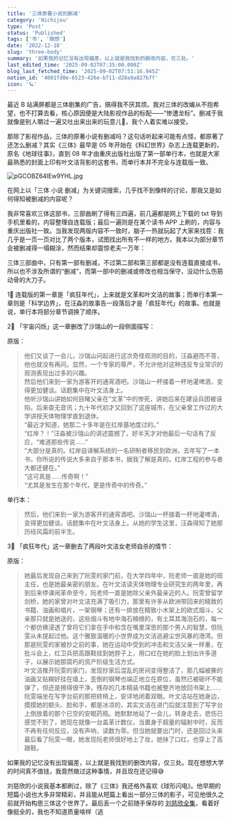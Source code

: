```yaml
---
title: '三体原著小说的删减'
category: 'Nichijou'
type: 'Post'
status: 'Published'
tags: ['书', '随想']
date: '2022-12-18'
slug: 'three-body'
summary: '如果我的记忆没有出现偏差，以上就是我找到的删改内容，仅三处。'
last_edited_time: '2025-09-02T07:35:00.000Z'
blog_last_fetched_time: '2025-09-02T07:51:16.945Z'
notion_id: '4001fd0e-6523-426e-b711-d28a9a827b7f'
icon: '🪐'
---
```


最近 B 站满屏都是三体剧集的广告，搞得我不厌其烦。我对三体的改编从不抱希望，也不打算去看，核心原因便是大陆影视作品的标配——“惨遭龙标”。删减于我就像是别人嚼过一遍又吐出来出来的玩意儿🤮，我个人着实难以接受。

那除了影视作品，三体的原著小说有删减吗？这句话听起来可能有点怪，都原著了还怎么删减？其实《三体》最早是 05 年开始在《科幻世界》杂志上连载更新的，原名《地球往事》，直到 08 年才由重庆出版社出版了第一部单行本，也就是大家最熟悉的封面上印有叶文洁背影的这套书，而单行本并不完全与连载版一致。

![pGCOBZ64IEw9YHL.jpg](https://cdn.sa.net/2025/09/02/pGCOBZ64IEw9YHL.jpg)

在网上以「三体 小说 删减」为关键词搜索，几乎找不到像样的讨论，那我又是如何得知被删减的内容呢？

我非常喜欢三体这部书，三部曲刷了得有三四遍，前几遍都是网上下载的 txt 导到手机里看的，内容整理自连载版；最后一遍则是在某个读书 APP 上刷的，内容与重庆出版社一致。当我发现两版内容不一致时，脑子一热就玩起了大家来找茬：我几乎是一页一页对比了两个版本，试图找出所有不一样的地方。我本以为部分章节会被删减得一塌糊涂，然而结果却震惊老夫一万年：

三体三部曲中，只有第一部有删减，不过第二部和第三部都是没有连载直接成书，所以也不涉及所谓的“删减”，而第一部中的删减或修改也相当保守，没动什么伤筋动骨的大刀子。

1⃣️ 连载版的第一章是「疯狂年代」，上来就是文革和叶文洁的故事；而单行本第一章则是「科学边界」，在汪淼的故事告一段落后才是「疯狂年代」的故事。也就是说，单行本将部分章节调换了顺序。

2⃣️ 「宇宙闪烁」这一章删改了沙瑞山的一段侧面描写：

原版：

> 他们又谈了一会儿，沙瑞山问起进行这次奇怪观测的目的，汪淼避而不答，他也就没有再问。显然，一个专家的尊严，不允许他对这种违反专业常识的观测表现出过多的兴趣。  
> 然后他们来到一家为游客开的通宵酒吧。沙瑞山一杯接着一杯地灌啤酒，变得更加健谈。话题集中在叶文洁身上。  
> 他听沙瑞山讲她如何目睹父亲在“文革”中的惨死，讲她后来在建设兵团被诬陷，后来杳无音讯；九十年代初才又回到了这座城市，在父亲曾工作过的大学讲授天体物理学直到退休。  
> “最近才知道，她那二十多年是在红岸基地度过的。”  
> “红岸？！”汪淼被沙瑞山的讲述震撼了，好半天才对他最后一句话有了反应，“难道那些传说……”  
> “大部分是真的。红岸自译解系统的一名研制者移民到欧洲，去年写了一本书，你所说的传说大多来自于那本书，据我了解是真的。红岸工程的参与者大都还健在。”  
> “这可真是……传奇啊！”  
> “尤其是发生在那个年代，更是传奇中的传奇。”

单行本：

> 然后，他们来到一家为游客开的通宵酒吧。沙瑞山一杯接着一杯地灌啤酒，变得更加健谈。话题集中在叶文洁身上。从她的学生这里，汪森得知了她那历经风霜的前半生。

3⃣️ 「疯狂年代」这一章删去了两段叶文洁女老师自杀的情节：

原版：

> 她最后发现自己来到了阮雯的家门前，在大学四年中，阮老师一直是她的班主任，也是她最亲密的朋友。在叶文洁读天体物理专业研究生的两年里，再到后来停课闹革命至今，阮老师一直是她除父亲外最亲近的人。阮雯曾留学剑桥，她的家曾对叶文洁充满了吸引力，那里有许多从欧洲带回来的精致的书籍、油画和唱片，一架钢琴；还有一排放在精致小木架上的欧式烟斗，父亲那只就是她送的，这些烟斗有地中海石楠根的，有土耳其海泡石的，每一个都仿佛浸透了曾将它们拿在手中和含在嘴里深思的那个男人的智慧，但阮雯从未提起过他。这个雅致温暖的小世界成为文洁逃避尘世风暴的港湾。但那是阮雯的家被抄之前的事，她在运动中受到的冲击和文洁父亲一样重，在批斗会上，红卫兵把高跟鞋挂到她脖子上，用口红在她的脸上划出许多道子，以展示她那腐朽的资产阶级生活方式。  
> 叶文洁推开阮雯的家门，发现抄家后混乱的房间变得整洁了，那几幅被撕的油画又贴糊好挂在墙上，歪倒的钢琴也端正地立在原位，虽然已被砸坏不能弹了，但还是擦得很干净，残存的几本精装书籍也被整齐地放回书架上……阮雯端坐在写字台前的那把转椅上，安详地闭着双眼。叶文洁站在她身边，摸摸她的额头、脸和手，都是冰凉的，其实文洁在进门后就注意到了写字台上倒放着的那个已空的安眠药瓶。她默默地站了一会儿，转身走去，悲伤已感觉不到了，她现在就像一台盖革计数仪，当置身于超量的辐射中时，反而不再有任何反应，没有声响，读数为零。但当她就要出门时，还是回过头来最后看了阮雯一眼，她发现阮老师很好地上了妆，她抹了口红，也穿上了高跟鞋。

如果我的记忆没有出现偏差，以上就是我找到的删改内容，仅三处。现在想想大学的时间真不值钱，我竟然做过这种事情，并且现在还记得😅

刘慈欣的小说我基本都刷过，除了《三体》我还格外喜欢《球形闪电》。他早期的短篇小说也大多非常精彩，并且能从短篇上看出一部分三体的影子，可见他很久之前就开始构思三体这个世界了。最后丢一个之前随手保存的 [刘慈欣全集](https://www.aliyundrive.com/s/yUwobmH1Gym)，看着好像挺全的，我也不知道质量啥样（逃
